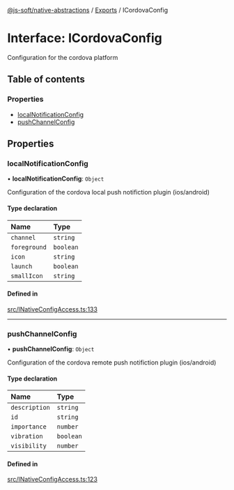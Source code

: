 [@js-soft/native-abstractions](../README.md) / [Exports](../modules.md) / ICordovaConfig

# Interface: ICordovaConfig

Configuration for the cordova platform

## Table of contents

### Properties

-   [localNotificationConfig](ICordovaConfig.md#localnotificationconfig)
-   [pushChannelConfig](ICordovaConfig.md#pushchannelconfig)

## Properties

### localNotificationConfig

• **localNotificationConfig**: `Object`

Configuration of the cordova local push notifiction plugin (ios/android)

#### Type declaration

| Name         | Type      |
| :----------- | :-------- |
| `channel`    | `string`  |
| `foreground` | `boolean` |
| `icon`       | `string`  |
| `launch`     | `boolean` |
| `smallIcon`  | `string`  |

#### Defined in

[src/INativeConfigAccess.ts:133](https://github.com/js-soft/ts-native-access/blob/68cf98a/packages/abstractions/src/INativeConfigAccess.ts#L133)

---

### pushChannelConfig

• **pushChannelConfig**: `Object`

Configuration of the cordova remote push notifiction plugin (ios/android)

#### Type declaration

| Name          | Type      |
| :------------ | :-------- |
| `description` | `string`  |
| `id`          | `string`  |
| `importance`  | `number`  |
| `vibration`   | `boolean` |
| `visibility`  | `number`  |

#### Defined in

[src/INativeConfigAccess.ts:123](https://github.com/js-soft/ts-native-access/blob/68cf98a/packages/abstractions/src/INativeConfigAccess.ts#L123)
